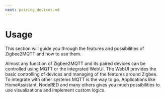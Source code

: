 ```yaml
---
next: pairing_devices.md
---
```


# Usage

This section will guide you through the features and possibilities of Zigbee2MQTT and how to use them.

Almost any function of Zigbee2MQTT and its paired devices can be controlled using MQTT or the integrated WebUI.
The WebUI provides the basic controlling of devices and managing of the features around Zigbee.
To integrate with other systems MQTT is the way to go. Applications like HomeAssistant, NodeRED and many others
gives you much possibilities to use visualizations and implement custom logics.

